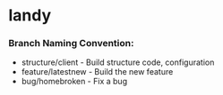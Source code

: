 # landy

### Branch Naming Convention:
- structure/client - Build structure code, configuration
- feature/latestnew - Build the new feature
- bug/homebroken - Fix a bug
